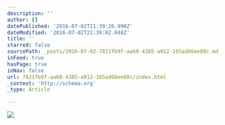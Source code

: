 ```yaml
---
description: ''
author: []
datePublished: '2016-07-02T21:39:26.990Z'
dateModified: '2016-07-02T21:39:02.048Z'
title: ''
starred: false
sourcePath: _posts/2016-07-02-7821fb9f-aa60-4385-a912-165ad66ee88c.md
inFeed: true
hasPage: true
inNav: false
url: 7821fb9f-aa60-4385-a912-165ad66ee88c/index.html
_context: 'http://schema.org'
_type: Article

---
```

![](https://the-grid-user-content.s3-us-west-2.amazonaws.com/5a824a21-bcfe-4e7d-b211-120dee074674.jpg)
